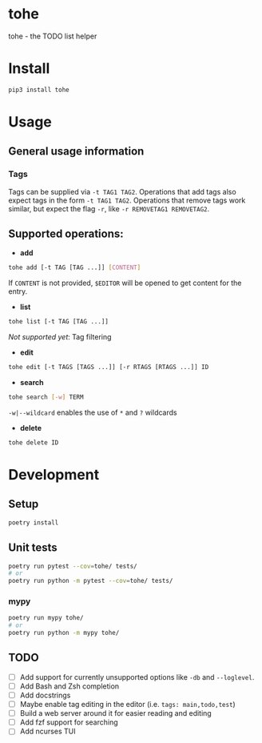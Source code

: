 # tohe
tohe - the TODO list helper

# Install
```sh
pip3 install tohe
```

# Usage
## General usage information
### Tags
Tags can be supplied via `-t TAG1 TAG2`.
Operations that add tags also expect tags in the form `-t TAG1 TAG2`.
Operations that remove tags work similar, but expect the flag `-r`, like `-r REMOVETAG1 REMOVETAG2`.

## Supported operations:
* **add**
```sh
tohe add [-t TAG [TAG ...]] [CONTENT]
```
If `CONTENT` is not provided, `$EDITOR` will be opened to get content for the entry.

* **list**
```sh
tohe list [-t TAG [TAG ...]]
```
*Not supported yet*: Tag filtering

* **edit**
```sh
tohe edit [-t TAGS [TAGS ...]] [-r RTAGS [RTAGS ...]] ID
```

* **search**
```sh
tohe search [-w] TERM
```
`-w|--wildcard` enables the use of `*` and `?` wildcards

* **delete**
```sh
tohe delete ID
```

# Development
## Setup
```sh
poetry install
```

## Unit tests
```sh
poetry run pytest --cov=tohe/ tests/
# or
poetry run python -m pytest --cov=tohe/ tests/
```

### mypy
```sh
poetry run mypy tohe/
# or
poetry run python -m mypy tohe/
```


## TODO
- [ ] Add support for currently unsupported options like `-db` and `--loglevel`.
- [ ] Add Bash and Zsh completion
- [ ] Add docstrings
- [ ] Maybe enable tag editing in the editor (i.e. `tags: main,todo,test`)
- [ ] Build a web server around it for easier reading and editing
- [ ] Add fzf support for searching
- [ ] Add ncurses TUI
